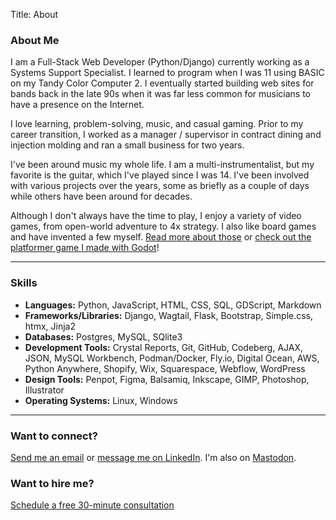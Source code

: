 Title: About

### About Me

I am a Full-Stack Web Developer (Python/Django) currently working as a Systems
Support Specialist. I learned to program when I was 11 using BASIC on my Tandy
Color Computer 2. I eventually started building web sites for bands back in the
late 90s when it was far less common for musicians to have a presence on the
Internet.

I love learning, problem-solving, music, and casual gaming. Prior to my career
transition, I worked as a manager / supervisor in contract dining and injection
molding and ran a small business for two years.

I've been around music my whole life. I am a multi-instrumentalist, but my
favorite is the guitar, which I've played since I was 14. I've been involved
with various projects over the years, some as briefly as a couple of days while
others have been around for decades.

Although I don't always have the time to play, I enjoy a variety of video
games, from open-world adventure to 4x strategy. I also like board games and
have invented a few
myself. [Read more about those]({filename}saxon_games.md)
or [check out the  platformer game I made with Godot](https://jaerrib.itch.io/wightwatch-keep)!</p>

---

### Skills

- **Languages:** Python, JavaScript, HTML, CSS, SQL, GDScript, Markdown
- **Frameworks/Libraries:** Django, Wagtail, Flask, Bootstrap, Simple.css, htmx,
  Jinja2
- **Databases:** Postgres, MySQL, SQlite3
- **Development Tools:** Crystal Reports, Git, GitHub, Codeberg, AJAX, JSON,
  MySQL Workbench, Podman/Docker, Fly.io, Digital Ocean, AWS, Python Anywhere,
  Shopify, Wix, Squarespace, Webflow, WordPress
- **Design Tools:** Penpot, Figma, Balsamiq, Inkscape, GIMP, Photoshop,
  Illustrator
- **Operating Systems:** Linux, Windows

---

### Want to connect?

[Send me an email](johnbeers@protonmail.com)
or [message me on LinkedIn](https://www.linkedin.com/in/john-beers9/). I'm also
on [Mastodon](https://mastodon.social/@johnbeers).

### Want to hire me?

[Schedule a free 30-minute consultation](https://cal.com/johnbeers/30min)

